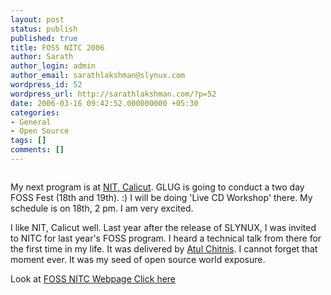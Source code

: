 ```yaml
---
layout: post
status: publish
published: true
title: FOSS NITC 2006
author: Sarath
author_login: admin
author_email: sarathlakshman@slynux.com
wordpress_id: 52
wordpress_url: http://sarathlakshman.com/?p=52
date: 2006-03-16 09:42:52.000000000 +05:30
categories:
- General
- Open Source
tags: []
comments: []
---
```

          
<img src="http://foss.nitc.ac.in/web/images/events_r5_c1_f2.jpg" alt="">

My next program is at <a href="http://nitc.ac.in">NIT, Calicut</a>. GLUG is going to conduct a two day FOSS Fest (18th and 19th). :) I will be doing 'Live CD Workshop' there. My schedule is on 18th, 2 pm. I am very excited.

I like NIT, Calicut well. Last year after the release of SLYNUX, I was invited to NITC for last year's FOSS program. I heard a technical talk from there for the first time in my life. It was delivered by <a href="http://atulchitnis.net">Atul Chitnis</a>. I cannot forget that moment ever. It was my seed of open source world exposure. 

Look at <a href="http://foss.nitc.ac.in/">FOSS NITC Webpage Click here</a>
